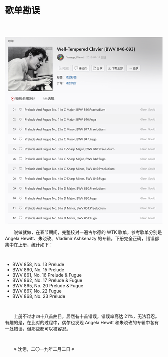 # 歌单勘误

&emsp;&emsp;

&emsp;&emsp;![Gould plays WTK](https://github.com/voyageplanet/treatise/blob/master/_img_/20190202-gould-WTK-albums.png)

&emsp;&emsp;说做就做，在春节期间，完整校对一遍古尔德的 WTK 歌单，参考歌单分别是 Angela Hewitt、朱晓玫、Vladimir Ashkenazy 的专辑。下册完全正确，错误都集中在上册，统计如下：

&emsp;&emsp;

- BWV 858, No. 13 Prelude
- BWV 860, No. 15 Prelude
- BWV 861, No. 16 Prelude & Fugue
- BWV 862, No. 17 Prelude & Fugue
- BWV 865, No. 20 Prelude & Fugue
- BWV 867, No. 22 Fugue
- BWV 868, No. 23 Prelude

&emsp;&emsp;

&emsp;&emsp;上册不过才四十八首曲目，居然有十首错误，错误率高达 21%，无法容忍。有趣的是，在比对的过程中，偶尔也发现 Angela Hewitt 和朱晓玫的专辑中各有一处错误，但那些都可以被容忍。

&emsp;&emsp;

&emsp;&emsp;※ 沈翎，二〇一九年二月二日 ※